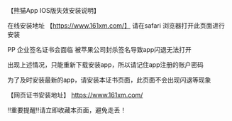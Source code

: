 
【熊猫App IOS版失效安装说明】

在线安装地址 【https://www.161xm.com/】  请在safari 浏览器打开此页面进行安装

PP 企业签名证书会面临 被苹果公司封杀签名导致app闪退无法打开

出现上述情况，只能重新下载安装app，所以请记住app注册的账户密码

为了及时安装最新的app，请安装本证书页面，此页面不会出现闪退等现象

【网页证书安装地址】       https://www.161xm.com/

‼️重要提醒‼️请立即收藏本页面，避免走丢！
